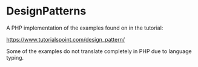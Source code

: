 # DesignPatterns

A PHP implementation of the examples found on in the tutorial:

https://www.tutorialspoint.com/design_pattern/

Some of the examples do not translate completely in PHP due to language typing.